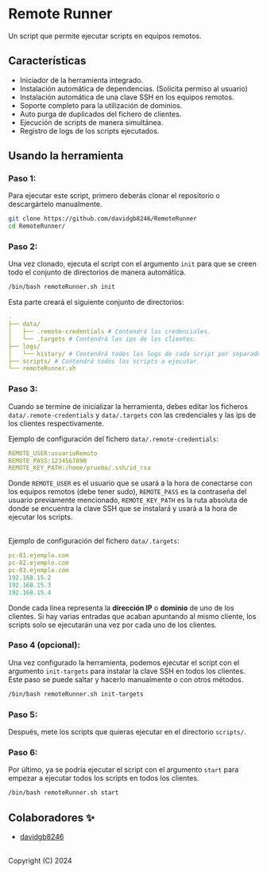 # Remote Runner
Un script que permite ejecutar scripts en equipos remotos.


## Características
- Iniciador de la herramienta integrado.
- Instalación automática de dependencias. (Solicita permiso al usuario)
- Instalación automática de una clave SSH en los equipos remotos.
- Soporte completo para la utilización de dominios.
- Auto purga de duplicados del fichero de clientes.
- Ejecución de scripts de manera simultánea.
- Registro de logs de los scripts ejecutados.

 
## Usando la herramienta
### Paso 1:
Para ejecutar este script, primero deberás clonar el repositorio o descargártelo manualmente.
```bash
git clone https://github.com/davidgb8246/RemoteRunner
cd RemoteRunner/
```


### Paso 2:
Una vez clonado, ejecuta el script con el argumento `init` para que se creen
todo el conjunto de directorios de manera automática.
```bash
/bin/bash remoteRunner.sh init
```

Esta parte creará el siguiente conjunto de directorios:<br>
```yaml
.
├── data/
│   ├── .remote-credentials # Contendrá las credenciales.
│   └── .targets # Contendrá las ips de los clientes.
├── logs/
│   └── history/ # Contendrá todos los logs de cada script por separado.
├── scripts/ # Contendrá todos los scripts a ejecutar.
└── remoteRunner.sh
```


### Paso 3:
Cuando se termine de inicializar la herramienta, debes editar los 
ficheros `data/.remote-credentials` y `data/.targets` con las 
credenciales y las ips de los clientes respectivamente.

Ejemplo de configuración del fichero `data/.remote-credentials`:
```yaml
REMOTE_USER:usuarioRemoto
REMOTE_PASS:1234567890
REMOTE_KEY_PATH:/home/prueba/.ssh/id_rsa
```

Donde `REMOTE_USER` es el usuario que se usará a la hora de conectarse con los
equipos remotos (debe tener sudo), `REMOTE_PASS` es la contraseña del usuario
previamente mencionado, `REMOTE_KEY_PATH` es la ruta absoluta de donde se 
encuentra la clave SSH que se instalará y usará a la hora de ejecutar los
scripts.<br><br>

Ejemplo de configuración del fichero `data/.targets`:
```yaml
pc-01.ejemplo.com
pc-02.ejemplo.com
pc-03.ejemplo.com
192.168.15.2
192.168.15.3
192.168.15.4
```

Donde cada línea representa la **dirección IP** o **dominio** de uno de los
clientes. Si hay varias entradas que acaban apuntando al mismo cliente,
los scripts solo se ejecutarán una vez por cada uno de los clientes.


### Paso 4 (opcional):
Una vez configurado la herramienta, podemos ejecutar el script con el argumento
`init-targets` para instalar la clave SSH en todos los clientes. Este paso se
puede saltar y hacerlo manualmente o con otros métodos.
```bash
/bin/bash remoteRunner.sh init-targets
```


### Paso 5:
Después, mete los scripts que quieras ejecutar en el directorio `scripts/`.


### Paso 6:
Por último, ya se podría ejecutar el script con el argumento `start` para empezar
a ejecutar todos los scripts en todos los clientes.
```bash
/bin/bash remoteRunner.sh start
```



## Colaboradores ✨
- [davidgb8246](https://github.com/davidgb8246)<br><br>

Copyright (C) 2024
